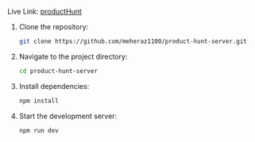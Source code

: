 Live Link: [productHunt](https://pr0duct-hunt.web.app/)

1. Clone the repository:
   ```bash
   git clone https://github.com/meheraz1100/product-hunt-server.git
2. Navigate to the project directory:
   ```bash
   cd product-hunt-server
3. Install dependencies:
   ```bash
   npm install
4. Start the development server:
   ```bash
   npm run dev 